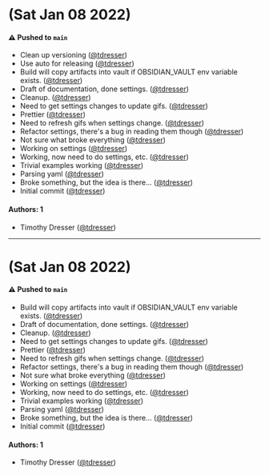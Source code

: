 # (Sat Jan 08 2022)

#### ⚠️ Pushed to `main`

- Clean up versioning ([@tdresser](https://github.com/tdresser))
- Use auto for releasing ([@tdresser](https://github.com/tdresser))
- Build will copy artifacts into vault if OBSIDIAN_VAULT env variable exists. ([@tdresser](https://github.com/tdresser))
- Draft of documentation, done settings. ([@tdresser](https://github.com/tdresser))
- Cleanup. ([@tdresser](https://github.com/tdresser))
- Need to get settings changes to update gifs. ([@tdresser](https://github.com/tdresser))
- Prettier ([@tdresser](https://github.com/tdresser))
- Need to refresh gifs when settings change. ([@tdresser](https://github.com/tdresser))
- Refactor settings, there's a bug in reading them though ([@tdresser](https://github.com/tdresser))
- Not sure what broke everything ([@tdresser](https://github.com/tdresser))
- Working on settings ([@tdresser](https://github.com/tdresser))
- Working, now need to do settings, etc. ([@tdresser](https://github.com/tdresser))
- Trivial examples working ([@tdresser](https://github.com/tdresser))
- Parsing yaml ([@tdresser](https://github.com/tdresser))
- Broke something, but the idea is there... ([@tdresser](https://github.com/tdresser))
- Initial commit ([@tdresser](https://github.com/tdresser))

#### Authors: 1

- Timothy Dresser ([@tdresser](https://github.com/tdresser))

---

# (Sat Jan 08 2022)

#### ⚠️ Pushed to `main`

- Build will copy artifacts into vault if OBSIDIAN_VAULT env variable exists. ([@tdresser](https://github.com/tdresser))
- Draft of documentation, done settings. ([@tdresser](https://github.com/tdresser))
- Cleanup. ([@tdresser](https://github.com/tdresser))
- Need to get settings changes to update gifs. ([@tdresser](https://github.com/tdresser))
- Prettier ([@tdresser](https://github.com/tdresser))
- Need to refresh gifs when settings change. ([@tdresser](https://github.com/tdresser))
- Refactor settings, there's a bug in reading them though ([@tdresser](https://github.com/tdresser))
- Not sure what broke everything ([@tdresser](https://github.com/tdresser))
- Working on settings ([@tdresser](https://github.com/tdresser))
- Working, now need to do settings, etc. ([@tdresser](https://github.com/tdresser))
- Trivial examples working ([@tdresser](https://github.com/tdresser))
- Parsing yaml ([@tdresser](https://github.com/tdresser))
- Broke something, but the idea is there... ([@tdresser](https://github.com/tdresser))
- Initial commit ([@tdresser](https://github.com/tdresser))

#### Authors: 1

- Timothy Dresser ([@tdresser](https://github.com/tdresser))

